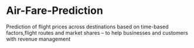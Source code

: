 # Air-Fare-Prediction
Prediction of flight prices across destinations based on time-based factors,flight routes and market shares – to help businesses and customers with revenue management 
